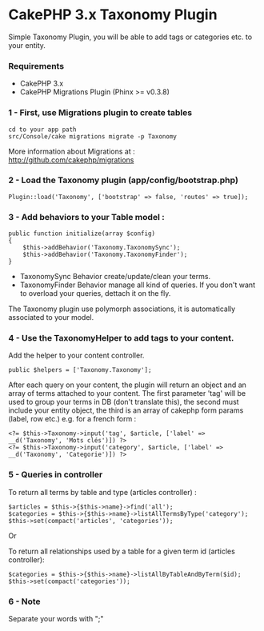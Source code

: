 # CakePHP 3.x Taxonomy Plugin

Simple Taxonomy Plugin, you will be able to add tags or categories etc. to your entity.

### Requirements

- CakePHP 3.x
- CakePHP Migrations Plugin (Phinx >= v0.3.8)

### 1 - First, use Migrations plugin to create tables

	cd to your app path
	src/Console/cake migrations migrate -p Taxonomy

More information about Migrations at : http://github.com/cakephp/migrations

### 2 - Load the Taxonomy plugin (app/config/bootstrap.php)

	Plugin::load('Taxonomy', ['bootstrap' => false, 'routes' => true]);

### 3 - Add behaviors to your Table model :

	public function initialize(array $config)
	{
        $this->addBehavior('Taxonomy.TaxonomySync');
        $this->addBehavior('Taxonomy.TaxonomyFinder');
    }

- TaxonomySync Behavior create/update/clean your terms.
- TaxonomyFinder Behavior manage all kind of queries. If you don't want to overload your queries, dettach it on the fly.

The Taxonomy plugin use polymorph associations, it is automatically associated to your model.

### 4 - Use the TaxonomyHelper to add tags to your content.

Add the helper to your content controller.

	public $helpers = ['Taxonomy.Taxonomy'];

After each query on your content, the plugin will return an object and an array of terms attached to your content.
The first parameter 'tag' will be used to group your terms in DB (don't translate this), the second must include your entity object, the third is an array of cakephp form params (label, row etc.) e.g. for a french form :

	<?= $this->Taxonomy->input('tag', $article, ['label' => __d('Taxonomy', 'Mots clés')]) ?>
	<?= $this->Taxonomy->input('category', $article, ['label' => __d('Taxonomy', 'Categorie')]) ?>

### 5 - Queries in controller

To return all terms by table and type (articles controller) :

	$articles = $this->{$this->name}->find('all');
	$categories = $this->{$this->name}->listAllTermsByType('category');
    $this->set(compact('articles', 'categories'));

Or

To return all relationships used by a table for a given term id (articles controller):

	$categories = $this->{$this->name}->listAllByTableAndByTerm($id);
	$this->set(compact('categories'));

### 6 - Note

Separate your words with ";"